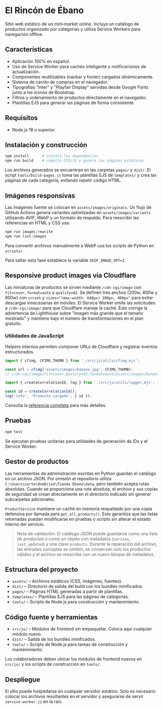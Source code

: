 # El Rincón de Ébano

Sitio web estático de un mini‑market online. Incluye un catálogo de productos organizado por categorías y utiliza Service Workers para navegación offline.

## Características

- Aplicación 100% en español.
- Uso de Service Worker para cacheo inteligente y notificaciones de actualización.
- Componentes reutilizables (navbar y footer) cargados dinámicamente.
- Sistema de carrito de compras en el navegador.
- Tipografías "Inter" y "Playfair Display" servidas desde Google Fonts junto a los íconos de Bootstrap.
- Filtros y ordenamiento de productos directamente en el navegador.
- Plantillas EJS para generar las páginas de forma consistente.

## Requisitos

- Node.js 18 o superior.

## Instalación y construcción

```bash
npm install      # instala las dependencias
npm run build    # compila CSS/JS y genera las páginas estáticas
```

Los archivos generados se encuentran en las carpetas `pages/` y `dist/`.
El script `tools/build-pages.js` toma las plantillas EJS de `templates/` y crea las páginas de cada categoría, evitando repetir código HTML.

## Imágenes responsivas

Las imágenes fuente se colocan en `assets/images/originals`. Un flujo de GitHub Actions genera variantes optimizadas en `assets/images/variants` utilizando AVIF, WebP y un formato de respaldo. Para reescribir las referencias en HTML y CSS usa:

```bash
npm run images:rewrite
npm run lint:images
```

Para convertir archivos manualmente a WebP usa los scripts de Python en `scripts/`.

Para saltar esta fase establece la variable `SKIP_IMAGE_OPT=1`.

## Responsive product images via Cloudflare

Las miniaturas de productos se sirven mediante `/cdn-cgi/image` con `fit=cover`, `format=auto` y `quality=82`.
Se definen tres anchos (200w, 400w y 800w) con `srcset` y `sizes="(max-width: 640px) 200px, 400px"` para evitar descargas innecesarias en móviles.
El Service Worker omite las solicitudes a `/cdn-cgi/image/` para que Cloudflare maneje la caché.
Esto corrige la advertencia de Lighthouse sobre "imagen más grande que el tamaño mostrado" y mantiene bajo el número de transformaciones en el plan gratuito.

### Utilidades de JavaScript

Helpers internos permiten componer URLs de Cloudflare y registrar eventos estructurados.

```js
import { cfimg, CFIMG_THUMB } from './src/js/utils/cfimg.mjs';

const url = cfimg('assets/images/banana.jpg', CFIMG_THUMB);
// /cdn-cgi/image/fit=cover,quality=82,format=auto/assets/images/banana.jpg

import { createCorrelationId, log } from './src/js/utils/logger.mjs';

const id = createCorrelationId();
log('info', 'Producto cargado', { id });
```

Consulta la [referencia completa](docs/api/utils.md) para más detalles.

## Pruebas

```bash
npm test
```

Se ejecutan pruebas unitarias para utilidades de generación de IDs y el Service Worker.

## Gestor de productos

Las herramientas de administración escritas en Python guardan el catálogo en un archivo JSON. Por omisión el repositorio utiliza `C:\Users\corte\OneDrive\Tienda Ebano\data`, pero también acepta rutas absolutas. Cuando se proporciona una ruta absoluta, el archivo y sus copias de seguridad se crean directamente en el directorio indicado sin generar subcarpetas adicionales.

`ProductService` mantiene un caché en memoria respaldado por una copia defensiva por llamada para `get_all_products()`. Esto garantiza que las listas retornadas puedan modificarse en pruebas o scripts sin alterar el estado interno del servicio.

> Nota de validación: El catálogo JSON puede guardarse como una lista de productos o como un objeto con metadatos (`version`, `last_updated`) y una clave `products`. Durante la reparación del archivo, las entradas corruptas se omiten, se conservan solo los productos válidos y el archivo se reescribe con un nuevo bloque de metadatos.

## Estructura del proyecto

- `assets/` – Archivos estáticos (CSS, imágenes, fuentes).
- `dist/` – Directorio de salida del build con los bundles minificados.
- `pages/` – Páginas HTML generadas a partir de plantillas.
- `templates/` – Plantillas EJS para las páginas de categorías.
- `tools/` – Scripts de Node.js para construcción y mantenimiento.

## Código fuente y herramientas

- `src/js/` – Módulos de frontend sin empaquetar. Coloca aquí cualquier módulo nuevo.
- `dist/` – Salida de los bundles minificados.
- `tools/` – Scripts de Node.js para tareas de construcción y mantenimiento.

Los colaboradores deben ubicar los módulos de frontend nuevos en `src/js/` y los scripts de construcción en `tools/`.

## Despliegue

El sitio puede hospedarse en cualquier servidor estático. Solo es necesario colocar los archivos resultantes en el servidor y asegurarse de servir `service-worker.js` en la raíz.
